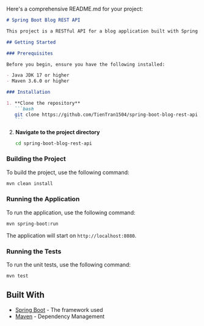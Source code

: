 Here's a comprehensive README.md for your project:

````markdown
# Spring Boot Blog REST API

This project is a RESTful API for a blog application built with Spring Boot. The API provides endpoints for managing blog posts, comments, and user accounts.

## Getting Started

### Prerequisites

Before you begin, ensure you have the following installed:

- Java JDK 17 or higher
- Maven 3.6.0 or higher

### Installation

1. **Clone the repository**
   ```bash
   git clone https://github.com/TienTran1504/spring-boot-blog-rest-api.git
   ```
````

2. **Navigate to the project directory**
   ```bash
   cd spring-boot-blog-rest-api
   ```

### Building the Project

To build the project, use the following command:

```bash
mvn clean install
```

### Running the Application

To run the application, use the following command:

```bash
mvn spring-boot:run
```

The application will start on `http://localhost:8080`.

### Running the Tests

To run the unit tests, use the following command:

```bash
mvn test
```

## Built With

- [Spring Boot](https://spring.io/projects/spring-boot) - The framework used
- [Maven](https://maven.apache.org/) - Dependency Management
